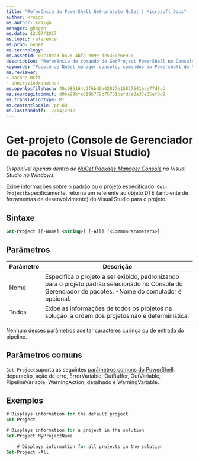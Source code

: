 ```yaml
---
title: "Referência do PowerShell Get-projeto NuGet | Microsoft Docs"
author: kraigb
ms.author: kraigb
manager: ghogen
ms.date: 12/07/2017
ms.topic: reference
ms.prod: nuget
ms.technology: 
ms.assetid: 09c10ea3-ba26-4bfa-999e-de5350e6e920
description: "Referência de comando do GetProject PowerShell no Console do Gerenciador de pacotes do NuGet no Visual Studio."
keywords: "Pacote de NuGet manager console, comandos do Powershell do NuGet, referência do Powershell do NuGet, Get-projeto"
ms.reviewer:
- karann-msft
- unniravindranathan
ms.openlocfilehash: 40c986164c3f6bd6a02877e15827541aae77d8ad
ms.sourcegitcommit: d0ba99bfe019b779b75731bafdca8a37e35ef0d9
ms.translationtype: MT
ms.contentlocale: pt-BR
ms.lasthandoff: 12/14/2017
---
```

# <a name="get-project-package-manager-console-in-visual-studio"></a>Get-projeto (Console de Gerenciador de pacotes no Visual Studio)

*Disponível apenas dentro de [NuGet Package Manager Console](Package-Manager-Console.md) no Visual Studio no Windows.*

Exibe informações sobre o padrão ou o projeto especificado. `Get-Project`Especificamente, retorna um referente ao objeto DTE (ambiente de ferramentas de desenvolvimento) do Visual Studio para o projeto.

## <a name="syntax"></a>Sintaxe

```ps
Get-Project [[-Name] <string>] [-All] [<CommonParameters>]
```

## <a name="parameters"></a>Parâmetros

| Parâmetro | Descrição |
| --- | --- |
| Nome | Especifica o projeto a ser exibido, padronizando para o projeto padrão selecionado no Console do Gerenciador de pacotes. -Nome do comutador é opcional. |
| Todos | Exibe as informações de todos os projetos na solução. a ordem dos projetos não é determinística. |

Nenhum desses parâmetros aceitar caracteres curinga ou de entrada do pipeline.

## <a name="common-parameters"></a>Parâmetros comuns

`Get-Project`suporta as seguintes [parâmetros comuns do PowerShell](http://go.microsoft.com/fwlink/?LinkID=113216): depuração, ação de erro, ErrorVariable, OutBuffer, OutVariable, PipelineVariable, WarningAction, detalhado e WarningVariable.

## <a name="examples"></a>Exemplos

```ps
# Displays information for the default project
Get-Project

# Displays information for a project in the solution
Get-Project MyProjectName

    # Displays information for all projects in the solution
Get-Project -All
```